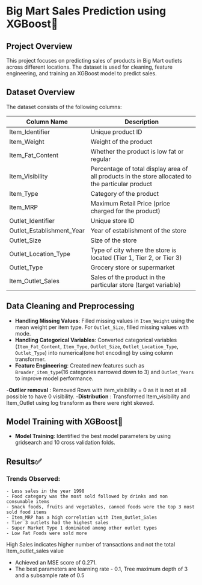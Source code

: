 # Big Mart Sales Prediction using XGBoost🚀

## Project Overview
This project focuses on predicting sales of products in Big Mart outlets across different locations. The dataset is used for cleaning, feature engineering, and training an XGBoost model to predict sales.

## Dataset Overview
The dataset consists of the following columns:

| Column Name       | Description                                           |
|-------------------|-------------------------------------------------------|
| Item_Identifier   | Unique product ID                                     |
| Item_Weight       | Weight of the product                                 |
| Item_Fat_Content  | Whether the product is low fat or regular             |
| Item_Visibility   | Percentage of total display area of all products in the store allocated to the particular product |
| Item_Type         | Category of the product                               |
| Item_MRP          | Maximum Retail Price (price charged for the product)   |
| Outlet_Identifier | Unique store ID                                       |
| Outlet_Establishment_Year | Year of establishment of the store               |
| Outlet_Size       | Size of the store                                    |
| Outlet_Location_Type | Type of city where the store is located (Tier 1, Tier 2, or Tier 3) |
| Outlet_Type       | Grocery store or supermarket                         |
| Item_Outlet_Sales | Sales of the product in the particular store (target variable) |

## Data Cleaning and Preprocessing
- **Handling Missing Values**: Filled missing values in `Item_Weight` using the mean weight per item type. For `Outlet_Size`, filled missing values with mode.
- **Handling Categorical Variables**: Converted categorical variables (`Item_Fat_Content`, `Item_Type`, `Outlet_Size`, `Outlet_Location_Type`, `Outlet_Type`) into numerical(one hot encoding) by using column transformer.
- **Feature Engineering**: Created new features such as `Broader_item_type`(16 categories narrowed down to 3) and `Outlet_Years` to improve model performance.
  
-**Outlier removal** : Removed Rows with item_visibility = 0 as it is not at all possible to have 0 visibility.
-**Distribution** : Transformed Item_visibility and Item_Outlet using log transform as there were right skewed. 
## Model Training with XGBoost🚀
- **Model Training**:  Identified the best model parameters by using gridsearch and 10 cross validation folds. 
## Results✅
 ### Trends Observed:
    - Less sales in the year 1998
    - Food category was the most sold followed by drinks and non consumable items
    - Snack foods, fruits and vegetables, canned foods were the top 3 most sold food items
    - Item_MRP has a high correlation with Item_Outlet_Sales
    - Tier 3 outlets had the highest sales
    - Super Market Type 1 dominated among other outlet types
    - Low Fat Foods were sold more
High Sales indicates higher number of transactions and not the total Item_outlet_sales value
- Achieved an MSE score of 0.271.
- The best parameters are learning rate - 0.1, Tree maximum depth of 3 and a subsample rate of 0.5


